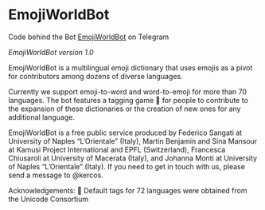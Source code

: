 # EmojiWorldBot
Code behind the Bot [EmojiWorldBot](https://t.me/emojiworldbot) on Telegram

*EmojiWorldBot version 1.0*

EmojiWorldBot is a multilingual emoji dictionary that uses
emojis as a pivot for contributors among dozens of diverse languages.

Currently we support emoji-to-word and word-to-emoji for more than 70 languages.
The bot features a tagging game 🐣 for people to contribute to the expansion of these dictionaries or the creation of new ones for any additional language.

EmojiWorldBot is a free public service produced by Federico Sangati at University of Naples “L’Orientale” (Italy), Martin Benjamin and Sina Mansour at Kamusi Project International and EPFL (Switzerland), Francesca Chiusaroli at University of Macerata (Italy), and Johanna Monti at University of Naples “L’Orientale” (Italy). If you need to get in touch with us, please send a message to @kercos.

Acknowledgements:
🔹 Default tags for 72 languages were obtained from the Unicode Consortium
